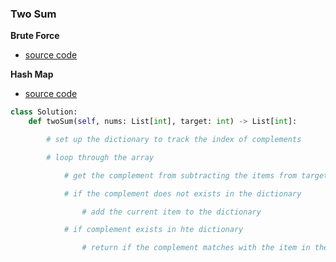 ### Two Sum

**Brute Force**
- [source code](source/brute.py)

**Hash Map**
- [source code](source/hash.py)

```python 
class Solution:
    def twoSum(self, nums: List[int], target: int) -> List[int]:

        # set up the dictionary to track the index of complements

        # loop through the array

            # get the complement from subtracting the items from target.

            # if the complement does not exists in the dictionary

                # add the current item to the dictionary

            # if complement exists in hte dictionary

                # return if the complement matches with the item in the dictionary
```
